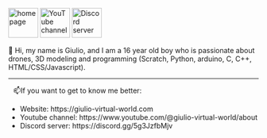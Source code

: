 
<a href="https://giulio-virtual-world.com"><img  width="60px" src="https://giulio-virtual-world.com/Logo.png" alt="homepage"></a>
<a href="https://www.youtube.com/@giulio-virtual-world"><img  width="60px" src="https://www.youtube.com/s/desktop/5ee39131/img/favicon_144x144.png" alt="YouTube channel"></a>
<a href="https://discord.gg/5g3JzfbMjv"><img  width="60px" src="https://cdn.prod.website-files.com/6257adef93867e50d84d30e2/6266bc493fb42d4e27bb8393_847541504914fd33810e70a0ea73177e.ico" alt="Discord server"></a>
<p>👋 Hi, my name is Giulio, and I am a 16 year old boy who is passionate about drones, 3D modeling and programming (Scratch, Python, arduino, C, C++, HTML/CSS/Javascript).</p>
<hr>
<p style="margin: 0 10px;">📫If you want to get to know me better:</p>
<ul>
  <li>Website: https://giulio-virtual-world.com</li>
  <li>Youtube channel: https://www.youtube.com/@giulio-virtual-world/about</li>
  <li>Discord server: https://discord.gg/5g3JzfbMjv</li>
</ul>







<!---
giuliotessitore/giuliotessitore is a ✨ special ✨ repository because its `README.md` (this file) appears on your GitHub profile.
You can click the Preview link to take a look at the changes.

Here are some ideas to get you started:

- 🔭 I’m currently working on ...
- 🌱 I’m currently learning ...
- 👯 I’m looking to collaborate on ...
- 🤔 I’m looking for help with ...
- 💬 Ask me about ...
- 📫 How to reach me: ...
- 😄 Pronouns: ...
- ⚡ Fun fact: ...
-->
